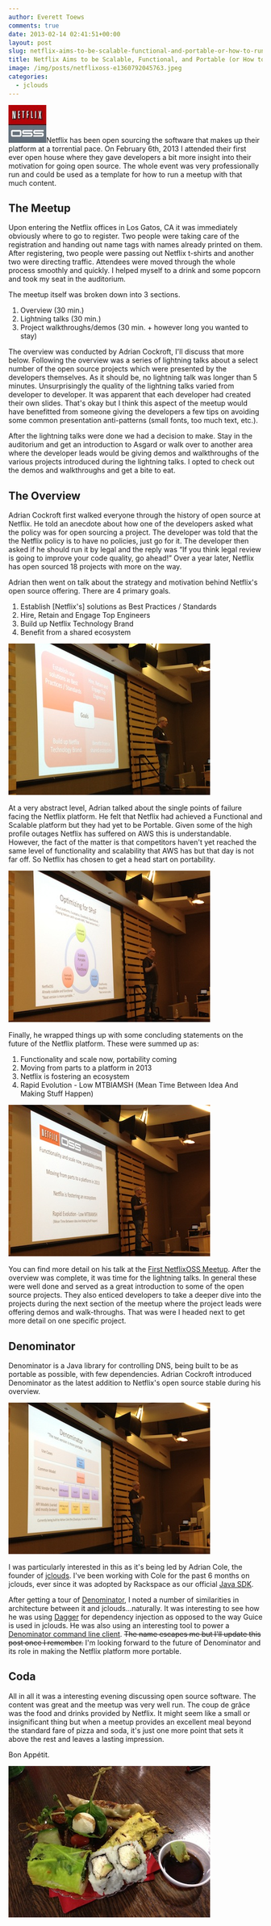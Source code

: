 ```yaml
---
author: Everett Toews
comments: true
date: 2013-02-14 02:41:51+00:00
layout: post
slug: netflix-aims-to-be-scalable-functional-and-portable-or-how-to-run-a-meetup
title: Netflix Aims to be Scalable, Functional, and Portable (or How to Run a Meetup)
image: /img/posts/netflixoss-e1360792045763.jpeg
categories:
  - jclouds
---
```


<img class="img-right" src="/img/posts/netflixoss-e1360792045763.jpeg"/>Netflix has been open sourcing the software that makes up their platform at a torrential pace. On February 6th, 2013 I attended their first ever open house where they gave developers a bit more insight into their motivation for going open source. The whole event was very professionally run and could be used as a template for how to run a meetup with that much content.

<!--more-->

## The Meetup

Upon entering the Netflix offices in Los Gatos, CA it was immediately obviously where to go to register. Two people were taking care of the registration and handing out name tags with names already printed on them. After registering, two people were passing out Netflix t-shirts and another two were directing traffic. Attendees were moved through the whole process smoothly and quickly. I helped myself to a drink and some popcorn and took my seat in the auditorium.

The meetup itself was broken down into 3 sections.

  1. Overview (30 min.)
  2. Lightning talks (30 min.)
  3. Project walkthroughs/demos (30 min. + however long you wanted to stay)

The overview was conducted by Adrian Cockroft, I'll discuss that more below. Following the overview was a series of lightning talks about a select number of the open source projects which were presented by the developers themselves. As it should be, no lightning talk was longer than 5 minutes. Unsurprisingly the quality of the lightning talks varied from developer to developer. It was apparent that each developer had created their own slides. That's okay but I think this aspect of the meetup would have benefitted from someone giving the developers a few tips on avoiding some common presentation anti-patterns (small fonts, too much text, etc.).

After the lightning talks were done we had a decision to make. Stay in the auditorium and get an introduction to Asgard or walk over to another area where the developer leads would be giving demos and walkthroughs of the various projects introduced during the lightning talks. I opted to check out the demos and walkthroughs and get a bite to eat.

## The Overview

Adrian Cockroft first walked everyone through the history of open source at Netflix. He told an anecdote about how one of the developers asked what the policy was for open sourcing a project. The developer was told that the the Netflix policy is to have no policies, just go for it. The developer then asked if he should run it by legal and the reply was “If you think legal review is going to improve your code quality, go ahead!” Over a year later, Netflix has open sourced 18 projects with more on the way.

Adrian then went on talk about the strategy and motivation behind Netflix's open source offering. There are 4 primary goals.

  1. Establish [Netflix's] solutions as Best Practices / Standards
  2. Hire, Retain and Engage Top Engineers
  3. Build up Netflix Technology Brand
  4. Benefit from a shared ecosystem

<div class="img-center"><img src="/img/posts/img_2144.jpg"/></div>

At a very abstract level, Adrian talked about the single points of failure facing the Netflix platform. He felt that Netflix had achieved a Functional and Scalable platform but they had yet to be Portable. Given some of the high profile outages Netflix has suffered on AWS this is understandable. However, the fact of the matter is that competitors haven't yet reached the same level of functionality and scalability that AWS has but that day is not far off. So Netflix has chosen to get a head start on portability.

<div class="img-center"><img src="/img/posts/img_2153.jpg"/></div>

Finally, he wrapped things up with some concluding statements on the future of the Netflix platform. These were summed up as:

  1. Functionality and scale now, portability coming
  2. Moving from parts to a platform in 2013
  3. Netflix is fostering an ecosystem
  4. Rapid Evolution - Low MTBIAMSH (Mean Time Between Idea And Making Stuff Happen)

<div class="img-center"><img src="/img/posts/img_2158.jpg"/></div>

You can find more detail on his talk at the [First NetflixOSS Meetup](http://techblog.netflix.com/2013/02/first-netflixoss-meetup.html). After the overview was complete, it was time for the lightning talks. In general these were well done and served as a great introduction to some of the open source projects. They also enticed developers to take a deeper dive into the projects during the next section of the meetup where the project leads were offering demos and walk-throughs. That was were I headed next to get more detail on one specific project.

## Denominator

Denominator is a Java library for controlling DNS, being built to be as portable as possible, with few dependencies. Adrian Cockroft introduced Denominator as the latest addition to Netflix's open source stable during his overview.

<div class="img-center"><img src="/img/posts/img_2156.jpg"/></div>

I was particularly interested in this as it's being led by Adrian Cole, the founder of [jclouds](http://www.jclouds.org/). I've been working with Cole for the past 6 months on jclouds, ever since it was adopted by Rackspace as our official [Java SDK](http://docs.rackspace.com/sdks/guide/content/java.html).

After getting a tour of [Denominator](https://github.com/Netflix/denominator), I noted a number of similarities in architecture between it and jclouds...naturally. It was interesting to see how he was using [Dagger](http://square.github.com/dagger/) for dependency injection as opposed to the way Guice is used in jclouds. He was also using an interesting tool to power a [Denominator command line client](https://github.com/Netflix/denominator/tree/master/denominator-cli). <del>The name escapes me but I'll update this post once I remember.</del> I'm looking forward to the future of Denominator and its role in making the Netflix platform more portable.

## Coda

All in all it was a interesting evening discussing open source software. The content was great and the meetup was very well run. The coup de grâce was the food and drinks provided by Netflix. It might seem like a small or insignificant thing but when a meetup provides an excellent meal beyond the standard fare of pizza and soda, it's just one more point that sets it above the rest and leaves a lasting impression.

Bon Appétit.

<div class="img-center"><img src="/img/posts/img_2164.jpg"/></div>
